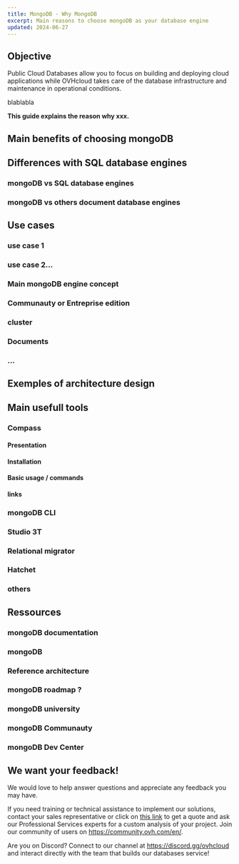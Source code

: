 ```yaml
---
title: MongoDB - Why MongoDB
excerpt: Main reasons to choose mongoDB as your database engine
updated: 2024-06-27
---
```


## Objective

Public Cloud Databases allow you to focus on building and deploying cloud applications while OVHcloud takes care of the database infrastructure and maintenance in operational conditions. 

blablabla

**This guide explains the reason why xxx.**


## Main benefits of choosing mongoDB


## Differences with SQL database engines

### mongoDB vs SQL database engines

### mongoDB vs others document database engines

## Use cases

### use case 1

### use case 2...

### Main mongoDB engine concept

### Communauty or Entreprise edition
### cluster
### Documents
### ...

## Exemples of architecture design

## Main usefull tools

### Compass
#### Presentation
#### Installation
#### Basic usage / commands
#### links

### mongoDB CLI
### Studio 3T
### Relational migrator
### Hatchet
### others

## Ressources

### mongoDB documentation
### mongoDB 
### Reference architecture 
### mongoDB roadmap ?
### mongoDB university
### mongoDB Communauty
### mongoDB Dev Center

## We want your feedback!

We would love to help answer questions and appreciate any feedback you may have.

If you need training or technical assistance to implement our solutions, contact your sales representative or click on [this link](https://www.ovhcloud.com/en-gb/professional-services/) to get a quote and ask our Professional Services experts for a custom analysis of your project. Join our community of users on <https://community.ovh.com/en/>.

Are you on Discord? Connect to our channel at <https://discord.gg/ovhcloud> and interact directly with the team that builds our databases service!
